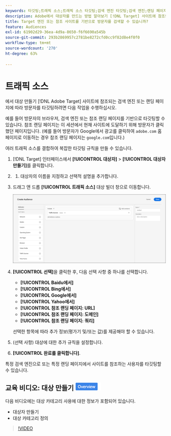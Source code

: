 ```yaml
---
keywords: 타깃팅;트래픽 소스;트래픽 소스 타깃팅;검색 엔진 타깃팅;검색 엔진;랜딩 페이지;랜딩 페이지 타깃팅;참조 랜딩 페이지
description: Adobe에서 대상자를 만드는 방법 알아보기 [!DNL Target] 사이트에 참조되는 검색 엔진 또는 랜딩 페이지에 따라 방문자를 타깃팅하려면 다음 작업을 수행하십시오.
title: Target 엔진 또는 참조 사이트를 기반으로 방문자를 검색할 수 있습니까?
feature: Audiences
exl-id: 61902d29-36ea-4d9a-8650-f6f6690a545b
source-git-commit: 293b2869957c2781be8272cfd0cc9f82d8e4f0f0
workflow-type: tm+mt
source-wordcount: '270'
ht-degree: 63%

---
```


# 트래픽 소스

에서 대상 만들기 [!DNL Adobe Target] 사이트에 참조되는 검색 엔진 또는 랜딩 페이지에 따라 방문자를 타깃팅하려면 다음 작업을 수행하십시오.

예를 들어 방문자의 브라우저, 검색 엔진 또는 참조 랜딩 페이지를 기반으로 타깃팅할 수 있습니다. 참조 랜딩 페이지는 이 세션에서 현재 사이트에 도달하기 위해 방문자가 클릭했던 페이지입니다. (예를 들어 방문자가 Google에서 광고를 클릭하여 `adobe.com` 홈페이지로 이동하는 경우 참조 랜딩 페이지는 `google.com`입니다.)

여러 트래픽 소스를 결합하여 복잡한 타깃팅 규칙을 만들 수 있습니다.

1. [!DNL Target] 인터페이스에서 **[!UICONTROL 대상자]** > **[!UICONTROL 대상자 만들기]**&#x200B;를 클릭합니다.
1. 
   1. 대상자의 이름을 지정하고 선택적 설명을 추가합니다.
1. 드래그 앤 드롭 **[!UICONTROL 트래픽 소스]** 대상 빌더 창으로 이동합니다.

   ![target_traffic_source 이미지](assets/target_traffic_source.png)

1. **[!UICONTROL 선택]**&#x200B;을 클릭한 후, 다음 선택 사항 중 하나를 선택합니다.

   * **[!UICONTROL Baidu에서]**
   * **[!UICONTROL Bing에서]**
   * **[!UICONTROL Google에서]**
   * **[!UICONTROL Yahoo에서]**
   * **[!UICONTROL 참조 랜딩 페이지: URL]**
   * **[!UICONTROL 참조 랜딩 페이지: 도메인]**
   * **[!UICONTROL 참조 랜딩 페이지: 쿼리]**

   선택한 항목에 따라 추가 정보(평가기 및/또는 값)를 제공해야 할 수 있습니다.

1. (선택 사항) 대상에 대한 추가 규칙을 설정합니다.
1. **[!UICONTROL 완료를 클릭합니다]**.

특정 검색 엔진으로 또는 특정 랜딩 페이지에서 사이트를 참조하는 사용자를 타깃팅할 수 있습니다.

## 교육 비디오: 대상 만들기 ![개요 배지](/help/main/assets/overview.png)

다음 비디오에는 대상 카테고리 사용에 대한 정보가 포함되어 있습니다.

* 대상자 만들기
* 대상 카테고리 정의

>[!VIDEO](https://video.tv.adobe.com/v/17392)
